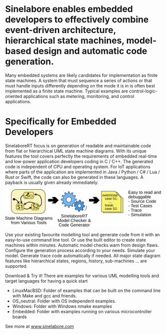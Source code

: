 # Sinelabore enables embedded developers to effectively combine event-driven architecture, hierarchical state machines, model-based design and automatic code generation.

Many embedded systems are likely candidates for implementation as finite state machines. A system that must sequence a series of actions or that must handle inputs differently depending on the mode it is in is often best implemented as a finite state machine. Typical examples are control-logic-oriented applications such as metering, monitoring, and control applications.

# Specifically for Embedded Developers

SinelaboreRT focus is on generation of readable and maintainable code from flat or hierarchical UML state machine diagrams. With its unique features the tool covers perfectly the requirements of embedded real-time and low-power application developers coding in C / C++. The generated code is independent of CPU and operating system. For IoT applications where parts of the application are implemented in Java / Python / C# / Lua / Rust or Swift, the code can also be generated in these languages. A payback is usually given already immediately.

![Image showing to sinelabore works from model to code](sinelabore_working_principle.svg)

Use your existing favourite modelling tool and generate code from it with an easy-to-use command line tool. Or use the built editor to create state machines within minutes. Automatic model checks warn from design flaws. Configure the generation process according to your needs. Simulate your model. Generate trace code automatically if needed. All major state diagram features like hierarchical states, regions, history, sub-machines … are supported.

Download & Try it! There are examples for various UML modelling tools and target languages for having a quick start

- LinuxMacBSD: Folder of examples that can be built on the command line with Make and gcc and friends.
- OS_neutral: Folder with OS independent examples.
- Windows: Folder with Windows nmake examples
- Embedded: Folder with examples running on various microcontroller boards

See more at www.sinelabore.com
